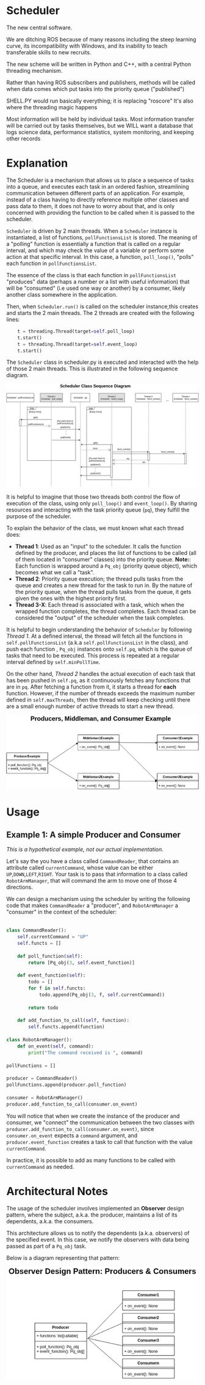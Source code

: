# Scheduler

The new central software.

We are ditching ROS because of many reasons including the steep learning curve, its incompatibility with Windows, and its inability to teach transferable skills to new recruits.

The new scheme will be written in Python and C++, with a central Python threading mechanism.

Rather than having ROS subscribers and publishers, methods will be called when data comes which put tasks into the priority queue ("published")

SHELL.PY would run basically everything; it is replacing "roscore"
It's also where the threading magic happens

Most information will be held by individual tasks. Most information transfer will be carried out by tasks themselves, but we WILL want a database that logs science data, performance statistics, system monitoring, and keeping other records

# Explanation

The Scheduler is a mechanism that allows us to place a sequence of tasks into a queue, and executes each task in an ordered fashion, streamlining communication between different parts of an application. For example, instead of a class having to directly reference multiple other classes and pass data to them, it does not have to worry about that, and is only concerned with providing the function to be called when it is passed to the scheduler. 

`Scheduler` is driven by 2 main threads. When a `Scheduler` instance is instantiated, a list of functions, `pollFunctionsList` is stored. The meaning of a "polling" function is essentially a function that is called on a regular interval, and which may check the value of a variable or perform some action at that specific interval. In this case, a function, `poll_loop()`, "polls" each function in `pollFunctionsList`. 

The essence of the class is that each function in `pollFunctionsList` "produces" data (perhaps a number or a list with useful information) that will be "consumed" (i.e used one way or another) by a consumer, likely another class somewhere in the application. 

Then, when `Scheduler.run()` is called on the scheduler instance,this creates and starts the 2 main threads. The 2 threads are created with the following lines:

```python
	t = threading.Thread(target=self.poll_loop)
	t.start()
	t = threading.Thread(target=self.event_loop)
	t.start()
```

The `Scheduler` class in scheduler.py is executed and interacted with the help of those 2 main threads. This is illustrated in the following sequence diagram.

![Scheduler Sequence Diagram](images/scheduler_sequence_diagram.png)

It is helpful to imagine that those two threads both control the flow of execution of the class, using only `poll_loop()` and `event_loop()`. By sharing resources and interacting with the task priority queue (`pq`), they fulfill the purpose of the scheduler.

To explain the behavior of the class, we must known what each thread does:
- **Thread 1**: Used as an "input" to the scheduler. It calls the function defined by the producer, and places the list of functions to be called (all of them located in "consumer" classes) into the priority queue. **Note:**: Each function is wrapped around a `Pq_obj` (priority queue object), which becomes what we call a "task".
- **Thread 2**: Priority queue execution; the thread pulls tasks from the queue and creates a new thread for the task to run in. By the nature of the priority queue, when the thread pulls tasks from the queue, it gets given the ones with the highest priority first.
- **Thread 3-X**: Each thread is associated with a task, which when the wrapped function completes, the thread completes. Each thread can be considered the "output" of the scheduler when the task completes.


It is helpful to begin understanding the behavior of `Scheduler` by following _Thread 1_. At a defined interval, the thread will fetch all the functions in `self.pollFunctionsList` (a.k.a `self.pollFunctionsList` in the class), and push each function , `Pq_obj` instances onto `self.pq`, which is the queue of tasks that need to be executed. This process is repeated at a regular interval defined by `self.minPollTime`.

On the other hand, _Thread 2_ handles the actual execution of each task that has been pushed in `self.pq`, as it continuously fetches any functions that are in `pq`. After fetching a function from it, it starts a thread for **each** function. However, if the number of threads exceeds the maximum number defined in `self.maxThreads`, then the thread will keep checking until there are a small enough number of active threads to start a new thread.

![Scheduler Example Diagram](images/scheduler_example.png)

# Usage

## Example 1: A simple Producer and Consumer

*This is a hypothetical example, not our actual implementation.*

Let's say the you have a class called `CommandReader`, that contains an attribute called `currentCommand`, whose value can be either `UP`,`DOWN`,`LEFT`,`RIGHT`. Your task is to pass that information to a class called `RobotArmManager`, that will command the arm to move one of those 4 directions. 

We can design a mechanism using the scheduler by writing the following code that makes `CommandReader` a "producer", and `RobotArmManager` a "consumer" in the context of the scheduler:

```python

class CommandReader():
	self.currentCommand = "UP"
	self.functs = []

	def poll_function(self):
		return [Pq_obj(3, self.event_function)]

	def event_function(self):
		todo = []
		for f in self.functs:
			todo.append(Pq_obj(3, f, self.currentCommand))

		return todo

	def add_function_to_call(self, function):
		self.functs.append(function)

class RobotArmManager():
	def on_event(self, command):
		print("The command received is ", command)

pollFunctions = []

producer = CommandReader()
pollFunctions.append(producer.poll_function)

consumer = RobotArmManager()
producer.add_function_to_call(consumer.on_event)

```

You will notice that when we create the instance of the producer and consumer, we "connect" the communication between the two classes with `producer.add_function_to_call(consumer.on_event)`, since `consumer.on_event` expects a `command` argument, and `producer.event_function` creates a task to call that function with the value `currentCommand`. 

In practice, it is possible to add as many functions to be called with `currentCommand` as needed. 

# Architectural Notes

The usage of the scheduler involves implemented an **Observer** design pattern, where the subject, a.k.a. the producer, maintains a list of its dependents, a.k.a. the consumers.

This architecture allows us to notify the dependents (a.k.a. observers) of the specified event. In this case, we notify the observers with data being passed as part of a `Pq_obj` task.

Below is a diagram representing that pattern:

![Scheduler observer pattern](images/scheduler_observer_pattern.png)

